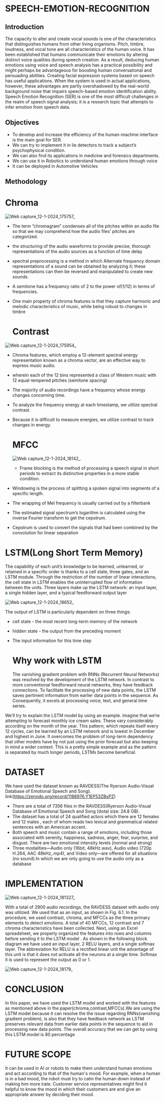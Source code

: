 # SPEECH-EMOTION-RECOGNITION

## Introduction

The capacity to alter and create vocal sounds is one of the characteristics that distinguishes
humans from other living organisms. Pitch, timbre, loudness, and vocal tone are all characteristics of the human voice. It has been established that humans communicate their emotions by
altering distinct voice qualities during speech creation. As a result, deducing human emotions
using voice and speech analysis has a practical possibility and might perhaps be advantageous
for boosting human conversational and persuading abilities. Creating facial expression systems
based on speech has useful applications. When the system is used in actual applications, however, these advantages are partly overshadowed by the real-world background noise that impairs
speech-based emotion identification ability. Speech Emotion Recognition (SER) is one of the
most difficult challenges in the realm of speech signal analysis; it is a research topic that attempts
to infer emotion from speech data.

## Objectives

* To develop and increase the efficiency of the human-machine interface is the main goal
for SER.
* We can try to implement it in lie detectors to track a subject’s psychophysical condition.
* We can also find its applications in medicine and forensics departments.
* We can use it in Robotics to understand human emotions through voice
* It can be deployed in Automotive Vehicles

## Methodology
# Chroma

![Web capture_12-1-2024_175757_](https://github.com/Asifkletech/SPEECH-EMOTION-RECOGNITION/assets/151855456/e94ee948-21e9-4e32-8ae9-3c7727b7850f)
* The term ”chromagram” condenses all of the pitches within an audio file so that we may
comprehend how the audio files’ pitches are categorized.
* the structuring of the audio waveforms to provide precise, thorough representations of the
audio sources as a function of time delay
* spectral preprocessing is a method in which Alternate frequency domain representations
of a sound can be obtained by analyzing it; these representations can then be reversed
and manipulated to create new sounds.
* A semitone has a frequency ratio of 2 to the power of(1/12) in terms of frequencies.
* One main property of chroma features is that they capture harmonic and melodic characteristics of music, while being robust to changes in timbre

  # Contrast 
  
![Web capture_12-1-2024_175954_](https://github.com/Asifkletech/SPEECH-EMOTION-RECOGNITION/assets/151855456/034372ad-5898-4756-8894-9a1101c47a09)

* Chroma features, which employ a 12-element spectral energy representation known as a
chroma vector, are an effective way to express music audio.
* wherein each of the 12 bins represented a class of Western music with 12 equal-tempered
pitches (semitone spacing)
* The majority of audio recordings have a frequency whose energy changes concerning
time.
* To analyze the frequency energy at each timestamp, we utilize spectral contrast.
* Because it is difficult to measure energies, we utilize contrast to track changes in energy.

  # MFCC

  ![Web capture_12-1-2024_18142_](https://github.com/Asifkletech/SPEECH-EMOTION-RECOGNITION/assets/151855456/257d4d90-4ef0-46f5-8e0f-c507a92f38c6)

  * Frame blocking is the method of processing a speech signal in short periods to extract
its distinctive properties in a more stable condition.
* Windowing is the process of splitting a spoken signal into segments of a specific length.
* The wrapping of Mel frequency is usually carried out by a filterbank
* The estimated signal spectrum’s logarithm is calculated using the inverse Fourier transform to get the cepstrum.
* Cepstrum is used to convert the signals that had been combined by the convolution for
linear separation

# LSTM(Long Short Term Memory)

The capability of each unit’s knowledge to be learned, unlearned, or retained in a specific order is
thanks to a cell state, three gates, and an LSTM module. Through the restriction of the number
of linear interactions, the cell state in LSTM enables the uninterrupted flow of information
between the units. Three layers make up the LSTM network: an input layer, a single hidden
layer, and a typical feedforward output layer

![Web capture_12-1-2024_18652_](https://github.com/Asifkletech/SPEECH-EMOTION-RECOGNITION/assets/151855456/bce5a6d0-a2c1-4451-bcff-2a6a6981b8a9)

The output of LSTM is particularly dependent on three things:
* cell state - the most recent long-term memory of the network
*  hidden state - the output from the preceding moment
* The input information for this time step

  # Why work with LSTM

  The vanishing gradient problem with RNNs (Recurrent Neural Networks) was resolved by the
development of the LSTM network. In contrast to more conventional feedforward neural networks, they have feedback connections. To facilitate the processing of new data points, the
LSTM saves pertinent information from earlier data points in the sequence. As Consequently,
it excels at processing voice, text, and general time series.

We’ll try to explain the LSTM model by using an example. Imagine that we’re
attempting to forecast monthly ice cream sales. These vary considerably according on the
month of the year. This pattern, which repeats itself every 12 cycles, can be learned by an LSTM
network and is lowest in December and highest in June. It overcomes the problem of long-term
dependency that other models have by not just using the prior forecast but also keeping in mind
a wider context. This is a pretty simple example and as the pattern is separated by much longer
periods, LSTMs become beneficial.

# DATASET

We have used the dataset known as RAVDESS(The Ryerson Audio-Visual Database of Emotional
Speech and Song). link(https://zenodo.org/record/1188976.Y1EP53ZBxPZ)
* There are a total of 7356 files in the RAVDESS(Ryerson Audio-Visual Database of Emotional Speech and Song )(total size: 24.8 GB).
* The dataset has a total of 24 qualified actors which there are 12 females and 12 males
 , each of whom reads two lexical and grammatical related sentences with an American
accent.
* Both speech and music contain a range of emotions, including those associated with serenity, happiness, sadness, anger, fear, surprise, and disgust. There are two emotional intensity levels (normal and strong)
* Three modalities—Audio only (16bit, 48kHz.wav), Audio video (720p H.264, AAC 48kHz,.mp4),
and Video only—are offered for all situations (no sound).In which we are only going to
use the audio only as a database

# IMPLEMENTATION

![Web capture_12-1-2024_181327_](https://github.com/Asifkletech/SPEECH-EMOTION-RECOGNITION/assets/151855456/2d097660-d66c-41a3-b275-f73f58eb934d)

With a total of 2900 audio recordings, the RAVDESS dataset with audio only was
utilized. We used that as an input, as shown in Fig. 6.1. In the procedure, we used contrast,
chroma, and MFCCs as the three primary elements to detect emotions. A total of 40 MFCCs,
12 contrast and 7 chroma characteristics have been collected. Next, using an Excel spreadsheet,
we properly organized the features into rows and columns before sending it to the LSTM model
. As shown in the following block diagram we have used an input layer, 2 RELU layers, and a
single softmax layer. The abbreviation for RELU is a rectified linear unit the advantage of this
unit is that it does not activate all the neurons at a single time. Softmax it is used to represent
the output as 0 or 1.

![Web capture_12-1-2024_18179_](https://github.com/Asifkletech/SPEECH-EMOTION-RECOGNITION/assets/151855456/6ff36ce8-8af6-4de4-9c59-d1ddafbe713b)


# CONCLUSION

In this paper, we have used the LSTM model and worked with the features as mentioned above in
the paper(chroma,contrast,MFCCs).We are using the LSTM model because it can resolve the
the issue regarding RNNs(vanishing gradient problem), is also that they have feedback network
as LSTM preserves relevant data from earlier data points in the sequence to aid in processing
new data points. The overall accuracy that we can get by using this LSTM model is 80
percentage

# FUTURE SCOPE

It can be used in AI or robots to make them understand human emotions and act according
to that of the human's mood. For example, when a human is in a bad mood, the robot must try
to calm the human down instead of making him more irate. Customer service representatives
might find it helpful to know the mood in which their customers are and give an appropriate
answer by deciding their mood.


  
